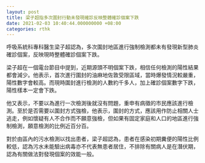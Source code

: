 ```yaml
---
layout: post
title: 梁子超指多次圍封行動未發現確診反映整體確診個案下跌
date: 2021-02-03 10:40:44.000000000 +08:00
categories: rthk
---
```


呼吸系統科專科醫生梁子超認為，多次圍封地區進行強制檢測都未有發現新型肺炎確診個案，反映現時整體確診個案下跌。

梁子超在一個電台節目中提到，近期源頭不明個案下跌，相信任何檢測的陽性結果都會減少。他表示，首次進行圍封的油麻地佐敦受限區域，當時爆發情況較嚴重，陽性數字會較高。而現時圍封進行檢測的人數約千多人，加上確診個案數字下跌，陽性樣本一定會下跌。 

他又表示，不要以為進行一次檢測後就沒有問題，重申有病徵的巿民應該進行檢測。至於是否需要以圍封方式強檢，他表示，圍封的方式，應該用作防止相關人士逃走，例如懷疑有人不合作而不願意強檢，但如果有固定家庭和人口的地區進行強制檢測，願意檢測的比例近百分百。

對於由區內的污水檢測以找出患者，梁子超認為，患者在感染初期糞便的陽性比例較低，認為污水未能驗出病毒亦不代表無患者居住，不排除有關病人是在潛伏期，認為有關做法對發現個案的效能一般。
